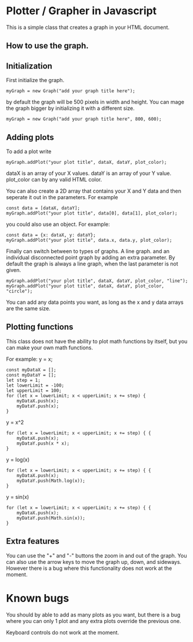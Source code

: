 # Plotter / Grapher in Javascript

This is a simple class that creates a graph in your HTML document.


## How to use the graph.

## Initialization

First initialize the graph.

```
myGraph = new Graph("add your graph title here");
```

by default the graph will be 500 pixels in width and height.
You can mage the graph bigger by initializing it with a different size.
```
myGraph = new Graph("add your graph title here", 800, 600);
```

## Adding plots

To add a plot write
```
myGraph.addPlot("your plot title", dataX, dataY, plot_color);
```
dataX is an array of your X values.
dataY is an array of your Y value.
plot_color can by any valid HTML color.

You can also create a 2D array that contains your X and Y data and then seperate it out in the parameters.
For example
```
const data = [dataX, dataY];
myGraph.addPlot("your plot title", data[0], data[1], plot_color);
```
you could also use an object.
For example:
```
const data = {x: dataX, y: dataY};
myGraph.addPlot("your plot title", data.x, data.y, plot_color);
```

Finally can switch between to types of graphs.
A line graph. and an individual disconnected point graph by adding an extra parameter.
By default the graph is always a line graph, when the last parameter is not given.
```
myGraph.addPlot("your plot title", dataX, dataY, plot_color, "line");
myGraph.addPlot("your plot title", dataX, dataY, plot_color, "circle");
```

You can add any data points you want, as long as the x and y data arrays are the same size.

## Plotting functions

This class does not have the ability to plot math functions by itself, but you can make your own math functions.

For example: 
y = x;
```
const myDataX = [];
const myDataY = [];
let step = 1;
let lowerLimit = -100;
let upperLimit = 100;
for (let x = lowerLimit; x < upperLimit; x += step) {
    myDataX.push(x);
    myDataY.push(x);
}
```
y = x^2

```
for (let x = lowerLimit; x < upperLimit; x += step) { {
    myDataX.push(x);
    myDataY.push(x * x);
}
```

y = log(x)
```
for (let x = lowerLimit; x < upperLimit; x += step) { {
    myDataX.push(x);
    myDataY.push(Math.log(x));
}
```

y = sin(x)

```
for (let x = lowerLimit; x < upperLimit; x += step) { {
    myDataX.push(x);
    myDataY.push(Math.sin(x));
}
```

## Extra features

You can use the "+" and "-" buttons the zoom in and out of the graph.
You can also use the arrow keys to move the graph up, down, and sideways.
However there is a bug where this functionality does not work at the moment.

# Known bugs

You should by able to add as many plots as you want,
but there is a bug where you can only 1 plot and any extra plots override the previous one.

Keyboard controls do not work at the moment.

